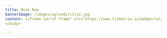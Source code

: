 ```yaml
---
title: Book Now
bannerImage: /images/uploads/city2.jpg
content: <iframe id="sf-frame" src="https://www.fitmetrix.io/webportal/schedule/fcad9627-fa64-e811-a973-b9cfd72804d1" scrolling="no" frameborder="0" width="100%"></iframe>
</body>

---
```

